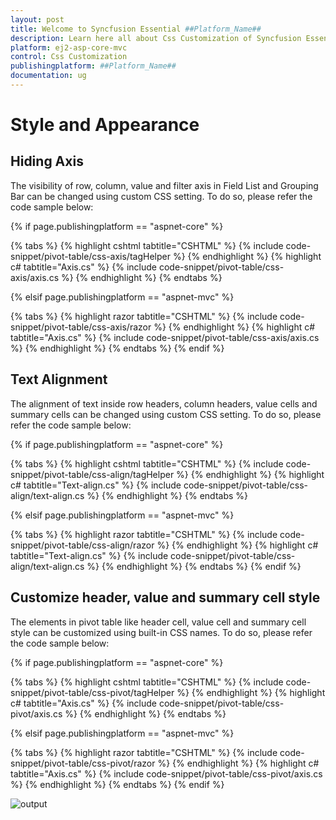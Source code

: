 ```yaml
---
layout: post
title: Welcome to Syncfusion Essential ##Platform_Name##
description: Learn here all about Css Customization of Syncfusion Essential ##Platform_Name## widgets based on HTML5 and jQuery.
platform: ej2-asp-core-mvc
control: Css Customization
publishingplatform: ##Platform_Name##
documentation: ug
---
```



# Style and Appearance

## Hiding Axis

The visibility of row, column, value and filter axis in Field List and Grouping Bar can be changed using custom CSS setting. To do so, please refer the code sample below:

{% if page.publishingplatform == "aspnet-core" %}

{% tabs %}
{% highlight cshtml tabtitle="CSHTML" %}
{% include code-snippet/pivot-table/css-axis/tagHelper %}
{% endhighlight %}
{% highlight c# tabtitle="Axis.cs" %}
{% include code-snippet/pivot-table/css-axis/axis.cs %}
{% endhighlight %}
{% endtabs %}

{% elsif page.publishingplatform == "aspnet-mvc" %}

{% tabs %}
{% highlight razor tabtitle="CSHTML" %}
{% include code-snippet/pivot-table/css-axis/razor %}
{% endhighlight %}
{% highlight c# tabtitle="Axis.cs" %}
{% include code-snippet/pivot-table/css-axis/axis.cs %}
{% endhighlight %}
{% endtabs %}
{% endif %}



## Text Alignment

The alignment of text inside row headers, column headers, value cells and summary cells can be changed using custom CSS setting. To do so, please refer the code sample below:

{% if page.publishingplatform == "aspnet-core" %}

{% tabs %}
{% highlight cshtml tabtitle="CSHTML" %}
{% include code-snippet/pivot-table/css-align/tagHelper %}
{% endhighlight %}
{% highlight c# tabtitle="Text-align.cs" %}
{% include code-snippet/pivot-table/css-align/text-align.cs %}
{% endhighlight %}
{% endtabs %}

{% elsif page.publishingplatform == "aspnet-mvc" %}

{% tabs %}
{% highlight razor tabtitle="CSHTML" %}
{% include code-snippet/pivot-table/css-align/razor %}
{% endhighlight %}
{% highlight c# tabtitle="Text-align.cs" %}
{% include code-snippet/pivot-table/css-align/text-align.cs %}
{% endhighlight %}
{% endtabs %}
{% endif %}



## Customize header, value and summary cell style

The elements in pivot table like header cell, value cell and summary cell style can be customized using built-in CSS names. To do so, please refer the code sample below:

{% if page.publishingplatform == "aspnet-core" %}

{% tabs %}
{% highlight cshtml tabtitle="CSHTML" %}
{% include code-snippet/pivot-table/css-pivot/tagHelper %}
{% endhighlight %}
{% highlight c# tabtitle="Axis.cs" %}
{% include code-snippet/pivot-table/css-pivot/axis.cs %}
{% endhighlight %}
{% endtabs %}

{% elsif page.publishingplatform == "aspnet-mvc" %}

{% tabs %}
{% highlight razor tabtitle="CSHTML" %}
{% include code-snippet/pivot-table/css-pivot/razor %}
{% endhighlight %}
{% highlight c# tabtitle="Axis.cs" %}
{% include code-snippet/pivot-table/css-pivot/axis.cs %}
{% endhighlight %}
{% endtabs %}
{% endif %}



![output](images/pivottable-css.png)
